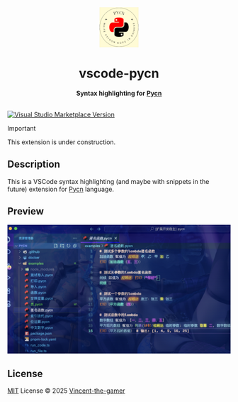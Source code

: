 <div align="center">
    <img src="res/pycn-logo.png" style="height: 90px;"/>
    <h1>vscode-pycn</h1>
    <b>Syntax highlighting for <a href="https://github.com/Vincent-the-gamer/pycn" target="_blank">Pycn</a></b>
</div>

<br/>

<a href="https://marketplace.visualstudio.com/items?itemName=antfu.pycn" target="__blank"><img src="https://img.shields.io/visual-studio-marketplace/v/antfu.pycn.svg?color=eee&amp;label=VS%20Code%20Marketplace&logo=visual-studio-code" alt="Visual Studio Marketplace Version" /></a>

> [!IMPORTANT]
> This extension is under construction.

## Description

This is a VSCode syntax highlighting (and maybe with snippets in the future) extension for [Pycn](https://github.com/Vincent-the-gamer/pycn) language.

## Preview

![preview](.github/preview.png)

## License

[MIT](./LICENSE.md) License © 2025 [Vincent-the-gamer](https://github.com/Vincent-the-gamer)
